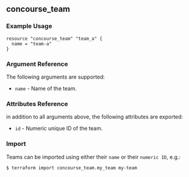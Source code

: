 ## concourse_team

### Example Usage

```hcl
resource "concourse_team" "team_a" {
  name = "team-a"
}
```

### Argument Reference

The following arguments are supported:

* `name` - Name of the team.

### Attributes Reference

in addition to all arguments above, the following attributes are exported:

* `id` - Numeric unique ID of the team.

### Import

Teams can be imported using either their `name` or their `numeric ID`, e.g.:

```sh
$ terraform import concourse_team.my_team my-team
```